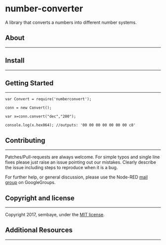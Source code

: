 # number-converter

A library that converts a numbers into different number systems.


## About
-----------


## Install
-----------



## Getting Started
-----------

    var Convert = require('numberconvert');

    conn = new Convert();

    var x=conn.convert("dec","200");

    console.log(x.hex064); //outputs: '00 00 00 00 00 00 00 c8'


## Contributing
-----------
Patches/Pull-requests are always welcome. For simple typos and single line fixes please just raise an issue pointing out our mistakes. Clearly describe the issue including steps to reproduce when it is a bug.

For further help, or general discussion, please use the
Node-RED [mail group](https://groups.google.com/forum/#!forum/node-red) on GoogleGroups.


## Copyright and license
-----------
Copyright 2017, sembaye, under the [MIT license](LICENSE).


## Additional Resources
-----------



